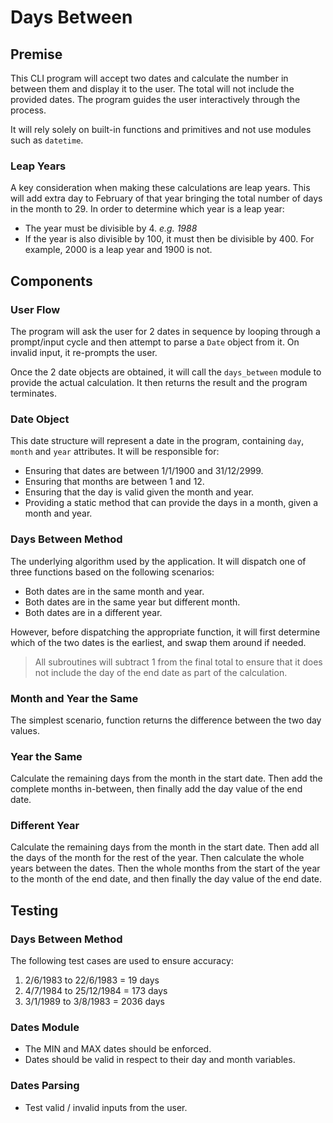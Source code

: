 
# Days Between

## Premise

This CLI program will accept two dates and calculate the number in between them and display it to the user. The total will not include the provided dates. The program guides the user interactively through the process.

It will rely solely on built-in functions and primitives and not use modules such as `datetime`.

### Leap Years

A key consideration when making these calculations are leap years. This will add extra day to February of that year bringing the total number of days in the month to 29. In order to determine which year is a leap year:
* The year must be divisible by 4. *e.g. 1988*
* If the year is also divisible by 100, it must then be divisible by 400. For example, 2000 is a leap year and 1900 is not.

## Components

### User Flow

The program will ask the user for 2 dates in sequence by looping through a prompt/input cycle and then attempt to parse a `Date` object from it. On invalid input, it re-prompts the user.

Once the 2 date objects are obtained, it will call the `days_between` module to provide the actual calculation. It then returns the result and the program terminates.

### Date Object

This date structure will represent a date in the program, containing `day`, `month` and `year` attributes. It will be responsible for:

* Ensuring that dates are between 1/1/1900 and 31/12/2999.
* Ensuring that months are between 1 and 12.
* Ensuring that the day is valid given the month and year.
* Providing a static method that can provide the days in a month, given a month and year.

### Days Between Method

The underlying algorithm used by the application. It will dispatch one of three functions based on the following scenarios:
* Both dates are in the same month and year.
* Both dates are in the same year but different month.
* Both dates are in a different year.

However, before dispatching the appropriate function, it will first determine which of the two dates is the earliest, and swap them around if needed.

> All subroutines will subtract 1 from the final total to ensure that it does not include the day of the end date as part of the calculation.

### Month and Year the Same

The simplest scenario, function returns the difference between the two day values.

###  Year the Same

Calculate the remaining days from the month in the start date. Then add the complete months in-between, then finally add the day value of the end date.

### Different Year

Calculate the remaining days from the month in the start date. Then add all the days of the month for the rest of the year. Then calculate the whole years between the dates. Then the whole months from the start of the year to the month of the end date, and then finally the day value of the end date.

## Testing

### Days Between Method

The following test cases are used to ensure accuracy:

1) 2/6/1983 to 22/6/1983 = 19 days 
2) 4/7/1984 to 25/12/1984 = 173 days
3) 3/1/1989 to 3/8/1983 = 2036 days

### Dates Module

* The MIN and MAX dates should be enforced.
* Dates should be valid in respect to their day and month variables.

### Dates Parsing

* Test valid / invalid inputs from the user.
